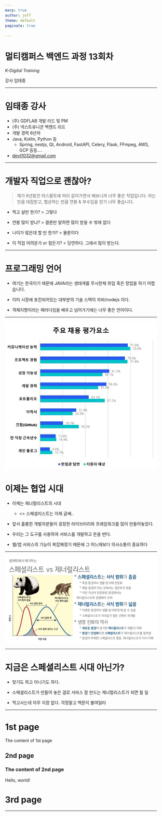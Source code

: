 ```yaml
---
marp: true
author: jeff
theme: default
paginate: true

---
```



# 멀티캠퍼스 백엔드 과정 13회차
*K-Digital Training*

강사 임태종

---

<!-- header: 멀티캠퍼스 백엔드과정 13회차 -->
<!-- footer: 멀티캠퍼스 백엔드과정 13회차 -->

# 임태종 강사
- (주) GDFLAB 개발 리드 및 PM
- (주) 넥스트유니콘 백엔드 리드
- 개발 경력 6년차
- Java, Kotlin, Python 등
  - Spring, nestjs, Qt, Android, FastAPI, Celery, Flask, FFmpeg, AWS, GCP 등등....
- devil1032@gmail.com

---

# 개발자 직업으로 괜찮아?
> 제가 6년동안 아스팔트에 머리 갈아가면서 해보니까 너무 좋은 직업입니다.
> 아는만큼 대접받고, 협상하는 만큼 연봉 & 부수입을 얻기 너무 좋습니다.

- 먹고 살만 한가? > 그렇다

- 연봉 많이 받냐? > 결론만 말하면 많이 받을 수 밖에 없다

- 나이가 많은데 할 만 한가? > 물론이다

- 이 직업 어려운가 or 힘든가? > 당연하다. 그래서 많이 받는다.

---

# 프로그래밍 언어

- 여기는 한국이기 때문에 JAVA라는 생태계를 무시한채 취업 혹은 창업을 하기 어렵습니다.

- 이미 시장에 포진되어있는 대부분의 기술 스택이 자바/nodejs 이다.

- 객체지향이라는 패러다임을 배우고 넘어가기에는 너무 좋은 언어이다.

---

![bg left height:600px](../assets/%EC%B1%84%EC%9A%A9%ED%8F%89%EA%B0%80%ED%95%AD%EB%AA%A9.jpeg)

# 이제는 협업 시대
- 이제는 제너럴리스트의 시대
  - <> 스페셜리스트는 이제 글쎄..

- 앞서 훌륭한 개발자분들이 굉장한 라이브러리와 프레임워크를 많이 만들어놓았다.

- 우리는 그 도구를 사용하여 서비스를 개발하고 돈을 번다.

- 웹/앱 서비스의 기능이 복잡해졌기 때문에 그 어느때보다 의사소통이 중요하다

---

![bg height:600px](../assets/%EC%8A%A4%ED%8E%98%EC%85%9C%EB%A6%AC%EC%8A%A4%ED%8A%B8vs%EC%A0%9C%EB%84%88%EB%9F%B4%EB%A6%AC%EC%8A%A4%ED%8A%B8.png)

<!-- _footer: 이미지 참조: https://brunch.co.kr/@jakiva/75 -->

---

# 지금은 스페셜리스트 시대 아닌가?

- 맞기도 하고 아니기도 하다.

- 스페셜리스트가 만들어 놓은 걸로 서비스 잘 만드는 제너럴리스트가 되면 될 일

- 먹고사는데 아무 지장 없다. 걱정말고 백문이 불여일타

---

# 1st page

The content of 1st page

## 2nd page

### The content of 2nd page

Hello, world!

# 3rd page



---